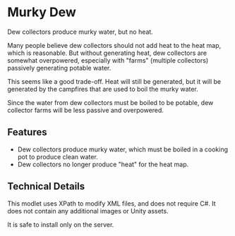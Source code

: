 # Murky Dew

Dew collectors produce murky water, but no heat.

Many people believe dew collectors should not add heat to the heat map, which is reasonable.
But without generating heat, dew collectors are somewhat overpowered,
especially with "farms" (multiple collectors) passively generating potable water.

This seems like a good trade-off.
Heat will still be generated,
but it will be generated by the campfires that are used to boil the murky water.

Since the water from dew collectors must be boiled to be potable,
dew collector farms will be less passive and overpowered.

## Features

* Dew collectors produce murky water, which must be boiled in a cooking pot to produce clean water.
* Dew collectors no longer produce "heat" for the heat map.

## Technical Details

This modlet uses XPath to modify XML files, and does not require C#.
It does not contain any additional images or Unity assets.

It is safe to install only on the server.
